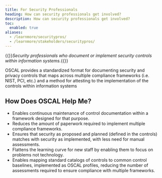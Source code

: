 ```yaml
---
title: For Security Professionals
heading: How can security professionals get involved?
description: How can security professionals get involved?
toc:
  enabled: true
aliases:
  - /learnmore/securitypros/
  - /learnmore/stakeholders/securitypros/
---
```


{{<callout>}}*Security professionals who document or implement security controls within information systems.*{{</callout>}}

OSCAL provides a standardized format for documenting security and privacy controls that maps across multiple compliance frameworks (i.e. NIST, PCI, etc.) and a method for attesting to the implementation of the controls within information systems

## How Does OSCAL Help Me?

- Enables continuous maintenance of control documentation within a framework designed for that purpose.
- Reduces the amount of paperwork required to implement multiple compliance frameworks.
- Ensures that security as proposed and planned (defined in the controls) matches with security as implemented, with less need for manual assessments.
- Flattens the learning curve for new staff by enabling them to focus on problems not technology.
- Enables mapping standard catalogs of controls to common control baselines, implemented as OSCAL profiles, reducing the number of assessments required to ensure compliance with multiple frameworks.
